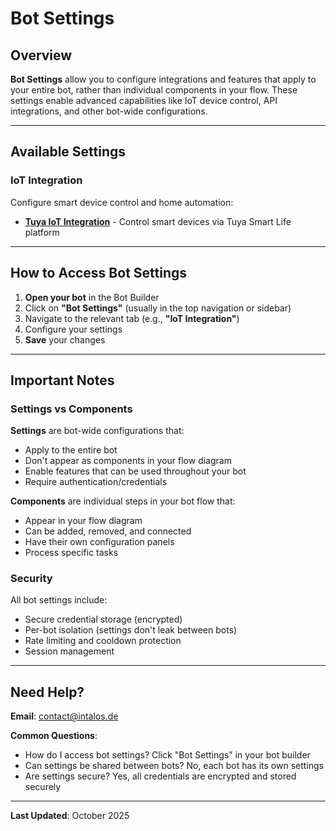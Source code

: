 # Bot Settings

## Overview

**Bot Settings** allow you to configure integrations and features that apply to your entire bot, rather than individual components in your flow. These settings enable advanced capabilities like IoT device control, API integrations, and other bot-wide configurations.

---

## Available Settings

### IoT Integration

Configure smart device control and home automation:

- **[Tuya IoT Integration](tuya-integration.md)** - Control smart devices via Tuya Smart Life platform

---

## How to Access Bot Settings

1. **Open your bot** in the Bot Builder
2. Click on **"Bot Settings"** (usually in the top navigation or sidebar)
3. Navigate to the relevant tab (e.g., **"IoT Integration"**)
4. Configure your settings
5. **Save** your changes

---

## Important Notes

### Settings vs Components

**Settings** are bot-wide configurations that:
- Apply to the entire bot
- Don't appear as components in your flow diagram
- Enable features that can be used throughout your bot
- Require authentication/credentials

**Components** are individual steps in your bot flow that:
- Appear in your flow diagram
- Can be added, removed, and connected
- Have their own configuration panels
- Process specific tasks

### Security

All bot settings include:
- Secure credential storage (encrypted)
- Per-bot isolation (settings don't leak between bots)
- Rate limiting and cooldown protection
- Session management

---

## Need Help?

**Email**: contact@intalos.de

**Common Questions**:
- How do I access bot settings? Click "Bot Settings" in your bot builder
- Can settings be shared between bots? No, each bot has its own settings
- Are settings secure? Yes, all credentials are encrypted and stored securely

---

**Last Updated**: October 2025

